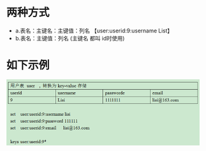 # 两种方式

- a.表名：主键名：主键值：列名 【user:userid:9:username    List】
- b.表名：主键值：列名 (主键名 都叫 id时使用)

# 如下示例
![](/assets/487276-20170418171525227-181073622.jpg)